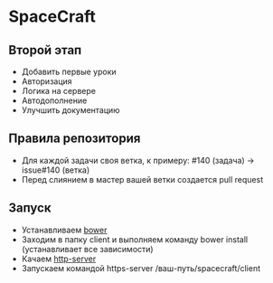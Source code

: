 # SpaceCraft

## Второй этап

* Добавить первые уроки
* Авторизация
* Логика на сервере
* Автодополнение
* Улучшить документацию

## Правила репозитория

* Для каждой задачи своя ветка, к примеру: #140 (задача) -> issue#140 (ветка)
* Перед слиянием в мастер вашей ветки создается pull request

## Запуск
* Устанавливаем [bower](http://bower.io)
* Заходим в папку client и выполняем команду bower install (устанавливает все зависимости)
* Качаем [http-server](https://www.npmjs.com/package/http-server)
* Запускаем командой https-server /ваш-путь/spacecraft/client
